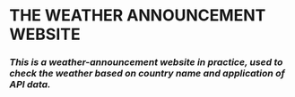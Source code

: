 # THE WEATHER ANNOUNCEMENT WEBSITE

### _This is a weather-announcement website in practice, used to check the weather based on country name and application of API data._
#
